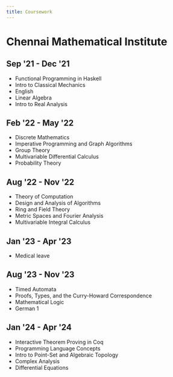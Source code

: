 ```yaml
---
title: Coursework
---
```

# Chennai Mathematical Institute
## Sep '21 - Dec '21
- Functional Programming in Haskell
- Intro to Classical Mechanics
- English
- Linear Algebra
- Intro to Real Analysis

## Feb '22 - May '22
- Discrete Mathematics
- Imperative Programming and Graph Algorithms
- Group Theory
- Multivariable Differential Calculus
- Probability Theory

## Aug '22 - Nov '22
- Theory of Computation
- Design and Analysis of Algorithms
- Ring and Field Theory
- Metric Spaces and Fourier Analysis
- Multivariable Integral Calculus

## Jan '23 - Apr '23
- Medical leave

## Aug '23 - Nov '23
- Timed Automata
- Proofs, Types, and the Curry-Howard Correspondence
- Mathematical Logic
- German 1

## Jan '24 - Apr '24
- Interactive Theorem Proving in Coq
- Programming Language Concepts
- Intro to Point-Set and Algebraic Topology
- Complex Analysis
- Differential Equations